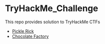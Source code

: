 # TryHackMe_Challenge
This repo provides solution to TryHackMe CTFs

* [Pickle Rick](https://github.com/Git-K3rnel/TryHackMe/blob/main/Pickle%20Rick/README.md)
* [Chocolate Factory](https://github.com/Git-K3rnel/TryHackMe/blob/main/Chocolate%20Factory/README.md)
